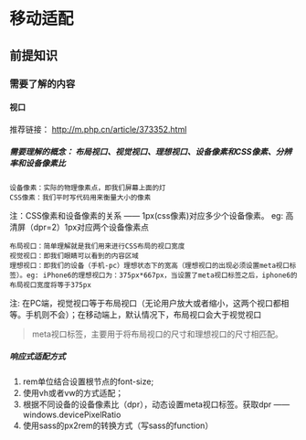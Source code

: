 # 移动适配

## 前提知识

### 需要了解的内容

#### 视口

推荐链接： http://m.php.cn/article/373352.html

##### 需要理解的概念： 布局视口、视觉视口、理想视口、设备像素和CSS像素、分辨率和设备像素比

    设备像素：实际的物理像素点，即我们屏幕上面的灯
    CSS像素：我们平时写代码用来衡量大小的像素

注：CSS像素和设备像素的关系 —— 1px(css像素)对应多少个设备像素。 eg: 高清屏（dpr=2）1px对应两个设备像素点

    布局视口：简单理解就是我们用来进行CSS布局的视口宽度
    视觉视口：即我们眼睛可以看到的内容区域
    理想视口：即我们的设备（手机-pc）理想状态下的宽高（理想视口的出现必须设置meta视口标签）。eg: iPhone6的理想视口为：375px*667px，当设置了meta视口标签之后，iphone6的布局视口宽度将等于375px

注: 在PC端，视觉视口等于布局视口（无论用户放大或者缩小，这两个视口都相等。手机则不会）；在移动端上，默认情况下，布局视口会大于视觉视口

> meta视口标签，主要用于将布局视口的尺寸和理想视口的尺寸相匹配。

##### 响应式适配方式

1. rem单位结合设置根节点的font-size;
2. 使用vh或者vw的方式适配；
3. 根据不同设备的设备像素比（dpr），动态设置meta视口标签。获取dpr —— windows.devicePixelRatio
4. 使用sass的px2rem的转换方式（写sass的function）
